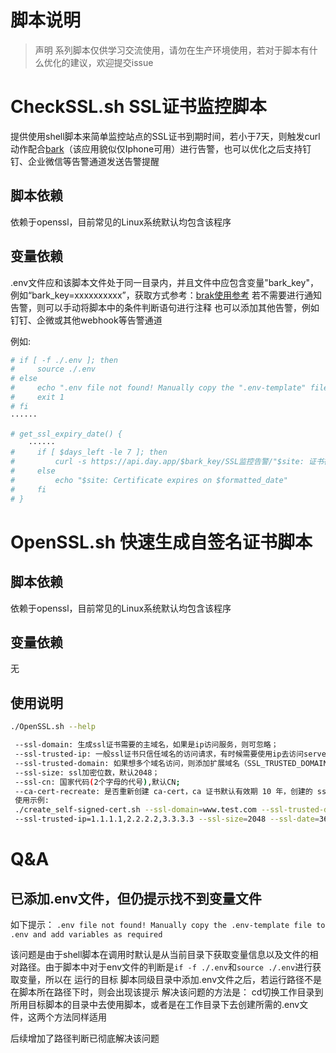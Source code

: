 # 脚本说明
> 声明
> 系列脚本仅供学习交流使用，请勿在生产环境使用，若对于脚本有什么优化的建议，欢迎提交issue
# CheckSSL.sh SSL证书监控脚本
提供使用shell脚本来简单监控站点的SSL证书到期时间，若小于7天，则触发curl动作配合[bark](https://bark.day.app/#/)（该应用貌似仅Iphone可用）进行告警，也可以优化之后支持钉钉、企业微信等告警通道发送告警提醒
## 脚本依赖
依赖于openssl，目前常见的Linux系统默认均包含该程序
## 变量依赖
.env文件应和该脚本文件处于同一目录内，并且文件中应包含变量"bark_key"，例如“bark_key=xxxxxxxxxx”，获取方式参考：[brak使用参考](https://bark.day.app/#/tutorial)
若不需要进行通知告警，则可以手动将脚本中的条件判断语句进行注释
也可以添加其他告警，例如钉钉、企微或其他webhook等告警通道

例如:
```bash
# if [ -f ./.env ]; then
#     source ./.env
# else
#     echo ".env file not found! Manually copy the ".env-template" file to ".env" and add variables as required"
#     exit 1
# fi
······

# get_ssl_expiry_date() {
    ······
#     if [ $days_left -le 7 ]; then
#         curl -s https://api.day.app/$bark_key/SSL监控告警/"$site: 证书在 $days_left 天内过期"?group=jobtest
#     else
#         echo "$site: Certificate expires on $formatted_date"
#     fi
# }
```

# OpenSSL.sh 快速生成自签名证书脚本

## 脚本依赖
依赖于openssl，目前常见的Linux系统默认均包含该程序

## 变量依赖
无

## 使用说明
```bash
./OpenSSL.sh --help

 --ssl-domain: 生成ssl证书需要的主域名，如果是ip访问服务，则可忽略；
 --ssl-trusted-ip: 一般ssl证书只信任域名的访问请求，有时候需要使用ip去访问server，那么需要给ssl证书添加扩展IP，多个IP用逗号隔开；
 --ssl-trusted-domain: 如果想多个域名访问，则添加扩展域名（SSL_TRUSTED_DOMAIN）,多个扩展域名用逗号隔开；
 --ssl-size: ssl加密位数，默认2048；
 --ssl-cn: 国家代码(2个字母的代号),默认CN;
 --ca-cert-recreate: 是否重新创建 ca-cert，ca 证书默认有效期 10 年，创建的 ssl 证书有效期如果是一年需要续签，那么可以直接复用原来的 ca 证书，默认 false;
 使用示例:
 ./create_self-signed-cert.sh --ssl-domain=www.test.com --ssl-trusted-domain=www.test2.com \ 
 --ssl-trusted-ip=1.1.1.1,2.2.2.2,3.3.3.3 --ssl-size=2048 --ssl-date=3650
```

# Q&A
## 已添加.env文件，但仍提示找不到变量文件
如下提示：
`.env file not found! Manually copy the .env-template file to .env and add variables as required`

该问题是由于shell脚本在调用时默认是从当前目录下获取变量信息以及文件的相对路径。由于脚本中对于env文件的判断是`if -f ./.env`和`source ./.env`进行获取变量，所以在 运行的目标 脚本同级目录中添加.env文件之后，若运行路径不是在脚本所在路径下时，则会出现该提示
解决该问题的方法是：
cd切换工作目录到 所用目标脚本的目录中去使用脚本，或者是在工作目录下去创建所需的.env文件，这两个方法同样适用

后续增加了路径判断已彻底解决该问题